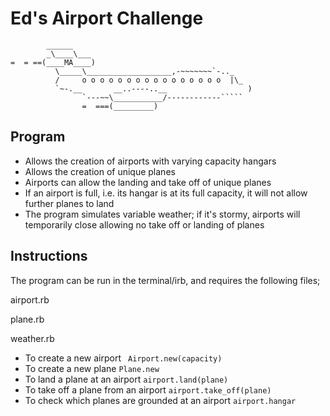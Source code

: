 Ed's Airport Challenge
=================

```
        ______
        _\____\___
=  = ==(____MA____)
          \_____\___________________,-~~~~~~~`-.._
          /     o o o o o o o o o o o o o o o o  |\_
          `~-.__       __..----..__                  )
                `---~~\___________/------------`````
                =  ===(_________)

```

Program
---------

* Allows the creation of airports with varying capacity hangars
* Allows the creation of unique planes
* Airports can allow the landing and take off of unique planes
* If an airport is full, i.e. its hangar is at its full capacity, it will not allow further planes to land
* The program simulates variable weather; if it's stormy, airports will temporarily close
allowing no take off or landing of planes

Instructions
---------
The program can be run in the terminal/irb, and requires the following files;

airport.rb

plane.rb

weather.rb

* To create a new airport
``` Airport.new(capacity)```
* To create a new plane
```Plane.new```
* To land a plane at an airport
```airport.land(plane)```
* To take off a plane from an airport
```airport.take_off(plane)```
* To check which planes are grounded at an airport
```airport.hangar```
